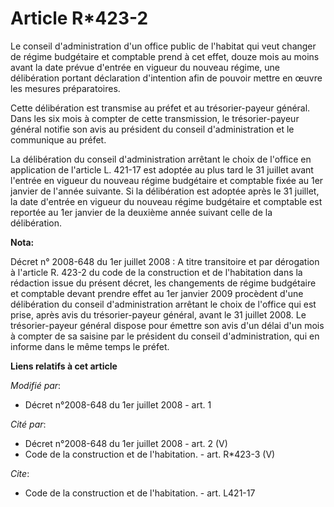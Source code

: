 # Article R*423-2

Le conseil d'administration d'un office public de l'habitat qui veut changer de régime budgétaire et comptable prend à cet
effet, douze mois au moins avant la date prévue d'entrée en vigueur du nouveau régime, une délibération portant déclaration
d'intention afin de pouvoir mettre en œuvre les mesures préparatoires. 

Cette délibération est transmise au préfet et au trésorier-payeur général. Dans les six mois à compter de cette transmission,
le trésorier-payeur général notifie son avis au président du conseil d'administration et le communique au préfet. 

La délibération du conseil d'administration arrêtant le choix de l'office en application de l'article L. 421-17 est adoptée
au plus tard le 31 juillet avant l'entrée en vigueur du nouveau régime budgétaire et comptable fixée au 1er janvier de
l'année suivante. Si la délibération est adoptée après le 31 juillet, la date d'entrée en vigueur du nouveau régime
budgétaire et comptable est reportée au 1er janvier de la deuxième année suivant celle de la délibération.

**Nota:**

Décret n° 2008-648 du 1er juillet 2008 : A titre transitoire et par dérogation à l'article R. 423-2 du code de la
construction et de l'habitation dans la rédaction issue du présent décret, les changements de régime budgétaire et comptable
devant prendre effet au 1er janvier 2009 procèdent d'une délibération du conseil d'administration arrêtant le choix de
l'office qui est prise, après avis du trésorier-payeur général, avant le 31 juillet 2008. Le trésorier-payeur général dispose
pour émettre son avis d'un délai d'un mois à compter de sa saisine par le président du conseil d'administration, qui en
informe dans le même temps le préfet.

**Liens relatifs à cet article**

_Modifié par_:

  - Décret n°2008-648 du 1er juillet 2008 - art. 1

_Cité par_:

  - Décret n°2008-648 du 1er juillet 2008 - art. 2 (V)
  - Code de la construction et de l'habitation. - art. R*423-3 (V)

_Cite_:

  - Code de la construction et de l'habitation. - art. L421-17
